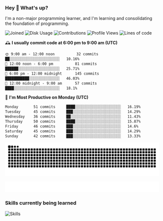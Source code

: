 ### Hey :wave: What's up?

I'm a non-major programming learner, and I'm learning and consolidating the foundation of programming.

<!--START_SECTION:waka-->
![Joined](http://img.shields.io/badge/Joined-7%20years%20ago-6D67E4?style=flat&labelColor=453C67)
![Disk Usage](http://img.shields.io/badge/Github%27s%20Storage-602.9%20MB-FD841F?style=flat&labelColor=E14D2A)
![Contributions](http://img.shields.io/badge/Contributions%20in%202024-77-7DCE13?style=flat&labelColor=2B7A0B)
![Profile Views](http://img.shields.io/badge/Profile%20Views-0-3AB4F2?style=flat&labelColor=0078AA)
![Lines of code](https://img.shields.io/badge/Lines%20of%20code-2%20Million%20Lines%20of%20code-FF8B8B?style=flat&labelColor=EB4747)

🕰️ **I usually commit code at 6:00 pm to 9:00 am (UTC)** 

```text
🌞 9:00 am - 12:00 noon          32 commits     ██░░░░░░░░░░░░░░░░░░░░░░░   10.16% 
🌆 12:00 noon - 6:00 pm          81 commits     ██████░░░░░░░░░░░░░░░░░░░   25.71% 
🌃 6:00 pm - 12:00 midnight      145 commits    ███████████░░░░░░░░░░░░░░   46.03% 
🌙 12:00 midnight - 9:00 am      57 commits     ████░░░░░░░░░░░░░░░░░░░░░   18.1%
```
📅 **I'm Most Productive on Monday (UTC)** 

```text
Monday       51 commits     ████░░░░░░░░░░░░░░░░░░░░░   16.19% 
Tuesday      45 commits     ███░░░░░░░░░░░░░░░░░░░░░░   14.29% 
Wednesday    36 commits     ██░░░░░░░░░░░░░░░░░░░░░░░   11.43% 
Thursday     50 commits     ████░░░░░░░░░░░░░░░░░░░░░   15.87% 
Friday       46 commits     ███░░░░░░░░░░░░░░░░░░░░░░   14.6% 
Saturday     45 commits     ███░░░░░░░░░░░░░░░░░░░░░░   14.29% 
Sunday       42 commits     ███░░░░░░░░░░░░░░░░░░░░░░   13.33%
```

<!--END_SECTION:waka-->

![Snake animation](https://raw.githubusercontent.com/dirname/dirname/output/snake.svg)

![metrics](github-metrics.svg)

### Skills currently being learned

![Skills](https://skillicons.dev/icons?i=linux,rust,go,solidity,typescript,bash,git,postgres,mysql,redis,mongo,docker,kubernetes,grafana,prometheus)
